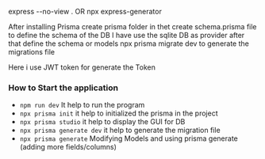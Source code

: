 express --no-view . OR npx express-generator

After installing Prisma create prisma folder in thet create schema.prisma file to define the schema of the DB
I have use the sqlite DB as provider
after that define the schema or models
npx prisma migrate dev to generate the migrations file

Here i use JWT token for generate the Token

### How to Start the application

- `npm run dev` It help to run the program
- `npx prisma init` it help to initialized the prisma in the project
- `npx prisma studio` it help to display the GUI for DB
- `npx prisma generate dev` it help to generate the migration file
- `npx prisma generate` Modifying Models and using prisma generate (adding more fields/columns)
